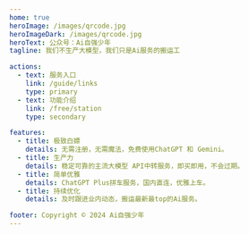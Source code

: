```yaml
---
home: true
heroImage: /images/qrcode.jpg
heroImageDark: /images/qrcode.jpg
heroText: 公众号：Ai自强少年
tagline: 我们不生产大模型，我们只是Ai服务的搬运工

actions:
  - text: 服务入口
    link: /guide/links
    type: primary
  - text: 功能介绍
    link: /free/station
    type: secondary

features:
  - title: 极致白嫖
    details: 无需注册，无需魔法，免费使用ChatGPT 和 Gemini。
  - title: 生产力
    details: 稳定可靠的主流大模型 API中转服务，即买即用，不会过期。
  - title: 简单优雅
    details: ChatGPT Plus拼车服务，国内直连，优雅上车。
  - title: 持续优化
    details: 及时跟进业内动态，搬运最新最top的Ai服务。

footer: Copyright © 2024 Ai自强少年
---
```



